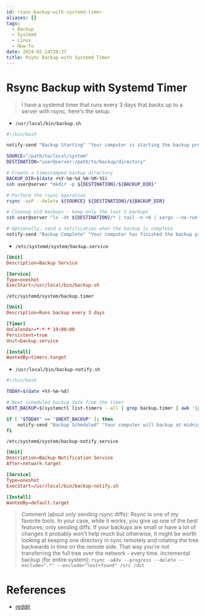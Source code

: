 ```yaml
---
id: rsync-backup-with-systemd-timer
aliases: []
tags:
  - Backup
  - Systemd
  - Linux
  - How-To
date: 2024-02-24T20:37
title: Rsync Backup with Systemd Timer
---
```

<!-- 2024-02-24-2037 (February 24, 2024 8:37 PM) -->

# Rsync Backup with Systemd Timer
> I have a systemd timer that runs every 3 days that backs up to a server with rsync, here's the setup:

- `/usr/local/bin/backup.sh`

```bash
#!/bin/bash

notify-send "Backup Starting" "Your computer is starting the backup process."

SOURCE="/path/to/local/system"
DESTINATION="user@server:/path/to/backup/directory"

# Create a timestamped backup directory
BACKUP_DIR=$(date +%Y-%m-%d_%H-%M-%S)
ssh user@server "mkdir -p ${DESTINATION}/${BACKUP_DIR}"

# Perform the rsync operation
rsync -azP --delete ${SOURCE} ${DESTINATION}/${BACKUP_DIR}

# Cleanup old backups - keep only the last 5 backups
ssh user@server "ls -dt ${DESTINATION}/* | tail -n +6 | xargs --no-run-if-empty rm -rf"

# Optionally, send a notification when the backup is complete
notify-send "Backup Complete" "Your computer has finished the backup process."
```

- `/etc/systemd/system/backup.service`
```toml
[Unit]
Description=Backup Service

[Service]
Type=oneshot
ExecStart=/usr/local/bin/backup.sh
```

`/etc/systemd/system/backup.timer`
```toml
[Unit]
Description=Runs backup every 3 days

[Timer]
OnCalendar=*-*-* 19:00:00
Persistent=true
Unit=backup.service

[Install]
WantedBy=timers.target
```

- `/usr/local/bin/backup-notify.sh`
```bash
#!/bin/bash

TODAY=$(date +%Y-%m-%d)

# Next scheduled backup date from the timer
NEXT_BACKUP=$(systemctl list-timers --all | grep backup.timer | awk '{print $2}')

if [ "$TODAY" == "$NEXT_BACKUP" ]; then
    notify-send "Backup Scheduled" "Your computer will backup at midnight today."
fi
```

`/etc/systemd/system/backup-notify.service`
```toml
[Unit]
Description=Backup Notification Service
After=network.target

[Service]
Type=oneshot
ExecStart=/usr/local/bin/backup-notify.sh

[Install]
WantedBy=default.target
```

> Comment (about only sending rsync diffs):
  > Rsync is one of my favorite tools. In your case, while it works, you give up one of the best features; only sending diffs. If your backups are small or have a lot of changes it probably won't help much but otherwise, it might be worth looking at keeping one directory in sync remotely and rotating the tree backwards in time on the remote side. That way you're not transferring the full tree over the network - every time.
  > incremental backup (for entire system): `rsync -aAXv --progress --delete --exclude=".*" --exclude="lost+found" /src /dst`

# References
- [reddit](https://www.reddit.com/r/archlinux/comments/1ayd68v/comment/kru7cm6/?utm_source=share&utm_medium=web3x&utm_name=web3xcss&utm_term=1&utm_content=share_button)
